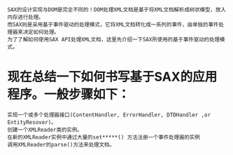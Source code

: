 # 
    SAX的设计实现与DOM是完全不同的！DOM处理XML文档是基于将XML文档解析成树状模型，放入内存进行处理。
    而SAX则是采用基于事件驱动的处理模式，它将XML文档转化成一系列的事件，由单独的事件处理器来决定如何处理。
    为了了解如何使用SAX API处理XML文档，这里先介绍一下SAX所使用的基于事件驱动的处理模式。
    
    
# 现在总结一下如何书写基于SAX的应用程序。一般步骤如下：
    
    实现一个或多个处理器接口(ContentHandler, ErrorHandler, DTDHandler ,or EntityResover)。
    创建一个XMLReader类的实例。
    在新的XMLReader实例中通过大量的set*****() 方法注册一个事件处理器的实例
    调用XMLReader的parse()方法来处理文档。
